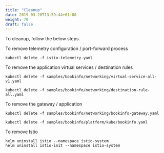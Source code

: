 ```yaml
---
title: "Cleanup"
date: 2019-03-20T13:59:44+01:00
weight: 70
draft: false
---
```


To cleanup, follow the below steps.

To remove telemetry configuration / port-forward process

```
kubectl delete -f istio-telemetry.yaml
```

To remove the application virtual services / destination rules

```
kubectl delete -f samples/bookinfo/networking/virtual-service-all-v1.yaml

kubectl delete -f samples/bookinfo/networking/destination-rule-all.yaml
```

To remove the gateway / application

```
kubectl delete -f samples/bookinfo/networking/bookinfo-gateway.yaml

kubectl delete -f samples/bookinfo/platform/kube/bookinfo.yaml
```

To remove Istio

```
helm uninstall istio --namespace istio-system
helm uninstall istio-init --namespace istio-system
```

